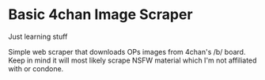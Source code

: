 # Basic 4chan Image Scraper

Just learning stuff

Simple web scraper that downloads OPs images from 4chan's /b/ board. Keep in mind it will most likely scrape NSFW material which I'm not affiliated with or condone.
